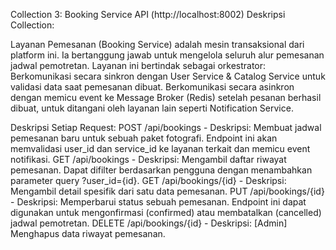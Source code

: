 Collection 3: Booking Service API (http://localhost:8002)
Deskripsi Collection:

Layanan Pemesanan (Booking Service) adalah mesin transaksional dari platform ini. Ia bertanggung jawab untuk mengelola seluruh alur pemesanan jadwal pemotretan.
Layanan ini bertindak sebagai orkestrator:
Berkomunikasi secara sinkron dengan User Service & Catalog Service untuk validasi data saat pemesanan dibuat.
Berkomunikasi secara asinkron dengan memicu event ke Message Broker (Redis) setelah pesanan berhasil dibuat, untuk ditangani oleh layanan lain seperti Notification Service.

Deskripsi Setiap Request:
POST /api/bookings - Deskripsi: Membuat jadwal pemesanan baru untuk sebuah paket fotografi. Endpoint ini akan memvalidasi user_id dan service_id ke layanan terkait dan memicu event notifikasi.
GET /api/bookings - Deskripsi: Mengambil daftar riwayat pemesanan. Dapat difilter berdasarkan pengguna dengan menambahkan parameter query ?user_id={id}.
GET /api/bookings/{id} - Deskripsi: Mengambil detail spesifik dari satu data pemesanan.
PUT /api/bookings/{id} - Deskripsi: Memperbarui status sebuah pemesanan. Endpoint ini dapat digunakan untuk mengonfirmasi (confirmed) atau membatalkan (cancelled) jadwal pemotretan.
DELETE /api/bookings/{id} - Deskripsi: [Admin] Menghapus data riwayat pemesanan.
